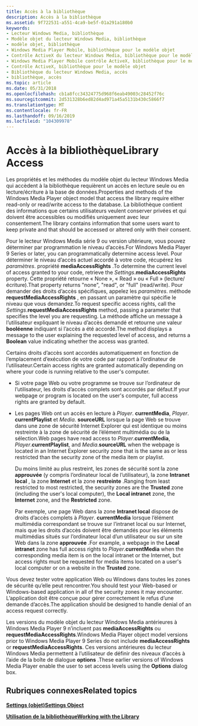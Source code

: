 ```yaml
---
title: Accès à la bibliothèque
description: Accès à la bibliothèque
ms.assetid: 9f722531-a551-4ca9-be5f-01a291a180b0
keywords:
- Lecteur Windows Media, bibliothèque
- Modèle objet du lecteur Windows Media, bibliothèque
- modèle objet, bibliothèque
- Windows Media Player Mobile, bibliothèque pour le modèle objet
- Contrôle ActiveX du lecteur Windows Media, bibliothèque pour le modèle objet
- Windows Media Player Mobile contrôle ActiveX, bibliothèque pour le modèle objet
- Contrôle ActiveX, bibliothèque pour le modèle objet
- Bibliothèque du lecteur Windows Media, accès
- bibliothèque, accès
ms.topic: article
ms.date: 05/31/2018
ms.openlocfilehash: cb1a8fcc34324775d968f6eab49003c28452f76c
ms.sourcegitcommit: 2d531328b6ed82d4ad971a45a5131b430c5866f7
ms.translationtype: MT
ms.contentlocale: fr-FR
ms.lasthandoff: 09/16/2019
ms.locfileid: "104309978"
---
```

# <a name="library-access"></a><span data-ttu-id="a552c-112">Accès à la bibliothèque</span><span class="sxs-lookup"><span data-stu-id="a552c-112">Library Access</span></span>

<span data-ttu-id="a552c-113">Les propriétés et les méthodes du modèle objet du lecteur Windows Media qui accèdent à la bibliothèque requièrent un accès en lecture seule ou en lecture/écriture à la base de données.</span><span class="sxs-lookup"><span data-stu-id="a552c-113">Properties and methods of the Windows Media Player object model that access the library require either read-only or read/write access to the database.</span></span> <span data-ttu-id="a552c-114">La bibliothèque contient des informations que certains utilisateurs veulent conserver privées et qui doivent être accessibles ou modifiés uniquement avec leur consentement.</span><span class="sxs-lookup"><span data-stu-id="a552c-114">The library contains information that some users want to keep private and that should be accessed or altered only with their consent.</span></span>

<span data-ttu-id="a552c-115">Pour le lecteur Windows Media série 9 ou version ultérieure, vous pouvez déterminer par programmation le niveau d’accès.</span><span class="sxs-lookup"><span data-stu-id="a552c-115">For Windows Media Player 9 Series or later, you can programmatically determine access level.</span></span> <span data-ttu-id="a552c-116">Pour déterminer le niveau d’accès actuel accordé à votre code, récupérez les *paramètres*. propriété **mediaAccessRights** .</span><span class="sxs-lookup"><span data-stu-id="a552c-116">To determine the current level of access granted to your code, retrieve the *Settings*.**mediaAccessRights** property.</span></span> <span data-ttu-id="a552c-117">Cette propriété retourne « None », « Read » ou « Full » (lecture/écriture).</span><span class="sxs-lookup"><span data-stu-id="a552c-117">That property returns "none", "read", or "full" (read/write).</span></span> <span data-ttu-id="a552c-118">Pour demander des droits d’accès spécifiques, appelez les *paramètres*. méthode **requestMediaAccessRights** , en passant un paramètre qui spécifie le niveau que vous demandez.</span><span class="sxs-lookup"><span data-stu-id="a552c-118">To request specific access rights, call the *Settings*.**requestMediaAccessRights** method, passing a parameter that specifies the level you are requesting.</span></span> <span data-ttu-id="a552c-119">La méthode affiche un message à l’utilisateur expliquant le niveau d’accès demandé et retourne une valeur **booléenne** indiquant si l’accès a été accordé.</span><span class="sxs-lookup"><span data-stu-id="a552c-119">The method displays a message to the user explaining the requested level of access, and returns a **Boolean** value indicating whether the access was granted.</span></span>

<span data-ttu-id="a552c-120">Certains droits d’accès sont accordés automatiquement en fonction de l’emplacement d’exécution de votre code par rapport à l’ordinateur de l’utilisateur.</span><span class="sxs-lookup"><span data-stu-id="a552c-120">Certain access rights are granted automatically depending on where your code is running relative to the user's computer.</span></span>

-   <span data-ttu-id="a552c-121">Si votre page Web ou votre programme se trouve sur l’ordinateur de l’utilisateur, les droits d’accès complets sont accordés par défaut.</span><span class="sxs-lookup"><span data-stu-id="a552c-121">If your webpage or program is located on the user's computer, full access rights are granted by default.</span></span>
-   <span data-ttu-id="a552c-122">Les pages Web ont un accès en lecture à *Player*. **currentMedia**, *Player*. **currentPlaylist** et *Media*. **sourceURL** lorsque la page Web se trouve dans une zone de sécurité Internet Explorer qui est identique ou moins restreinte à la zone de sécurité de l’élément multimédia ou de la sélection.</span><span class="sxs-lookup"><span data-stu-id="a552c-122">Web pages have read access to *Player*.**currentMedia**, *Player*.**currentPlaylist**, and *Media*.**sourceURL** when the webpage is located in an Internet Explorer security zone that is the same as or less restricted than the security zone of the media item or playlist.</span></span>

    <span data-ttu-id="a552c-123">Du moins limité au plus restreint, les zones de sécurité sont la zone **approuvée** (y compris l’ordinateur local de l’utilisateur), la zone **Intranet local** , la zone **Internet** et la zone **restreinte** .</span><span class="sxs-lookup"><span data-stu-id="a552c-123">Ranging from least restricted to most restricted, the security zones are the **Trusted** zone (including the user's local computer), the **Local intranet** zone, the **Internet** zone, and the **Restricted** zone.</span></span>

    <span data-ttu-id="a552c-124">Par exemple, une page Web dans la zone **Intranet local** dispose de droits d’accès complets à *Player*. **currentMedia** lorsque l’élément multimédia correspondant se trouve sur l’intranet local ou sur Internet, mais que les droits d’accès doivent être demandés pour les éléments multimédias situés sur l’ordinateur local d’un utilisateur ou sur un site Web dans la zone **approuvée** .</span><span class="sxs-lookup"><span data-stu-id="a552c-124">For example, a webpage in the **Local intranet** zone has full access rights to *Player*.**currentMedia** when the corresponding media item is on the local intranet or the Internet, but access rights must be requested for media items located on a user's local computer or on a website in the **Trusted** zone.</span></span>

<span data-ttu-id="a552c-125">Vous devez tester votre application Web ou Windows dans toutes les zones de sécurité qu’elle peut rencontrer.</span><span class="sxs-lookup"><span data-stu-id="a552c-125">You should test your Web-based or Windows-based application in all of the security zones it may encounter.</span></span> <span data-ttu-id="a552c-126">L’application doit être conçue pour gérer correctement le refus d’une demande d’accès.</span><span class="sxs-lookup"><span data-stu-id="a552c-126">The application should be designed to handle denial of an access request correctly.</span></span>

<span data-ttu-id="a552c-127">Les versions du modèle objet du lecteur Windows Media antérieures à Windows Media Player 9 n’incluent pas **mediaAccessRights** ou **requestMediaAccessRights**.</span><span class="sxs-lookup"><span data-stu-id="a552c-127">Windows Media Player object model versions prior to Windows Media Player 9 Series do not include **mediaAccessRights** or **requestMediaAccessRights**.</span></span> <span data-ttu-id="a552c-128">Ces versions antérieures du lecteur Windows Media permettent à l’utilisateur de définir des niveaux d’accès à l’aide de la boîte de dialogue **options** .</span><span class="sxs-lookup"><span data-stu-id="a552c-128">These earlier versions of Windows Media Player enable the user to set access levels using the **Options** dialog box.</span></span>

## <a name="related-topics"></a><span data-ttu-id="a552c-129">Rubriques connexes</span><span class="sxs-lookup"><span data-stu-id="a552c-129">Related topics</span></span>

<dl> <dt>

[<span data-ttu-id="a552c-130">**Settings (objet)**</span><span class="sxs-lookup"><span data-stu-id="a552c-130">**Settings Object**</span></span>](settings-object.md)
</dt> <dt>

[<span data-ttu-id="a552c-131">**Utilisation de la bibliothèque**</span><span class="sxs-lookup"><span data-stu-id="a552c-131">**Working with the Library**</span></span>](working-with-the-library.md)
</dt> </dl>

 

 





